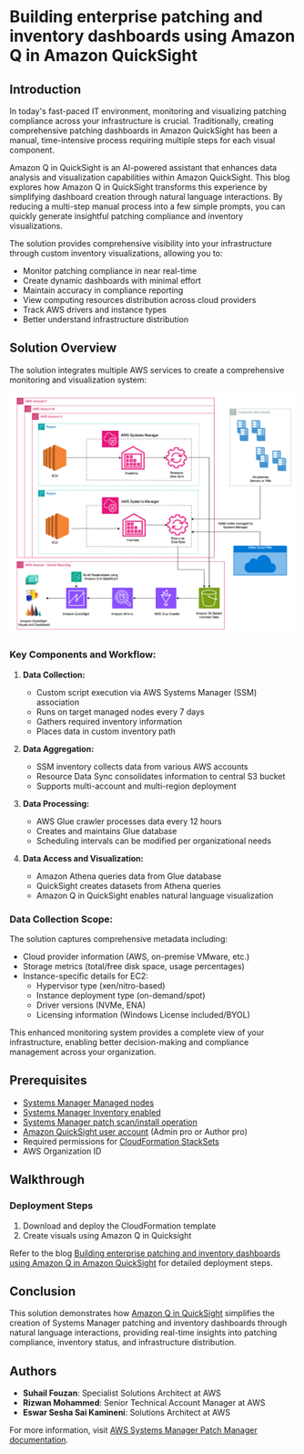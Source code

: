# Building enterprise patching and inventory dashboards using Amazon Q in Amazon QuickSight

## Introduction

In today's fast-paced IT environment, monitoring and visualizing patching compliance across your infrastructure is crucial. Traditionally, creating comprehensive patching dashboards in Amazon QuickSight has been a manual, time-intensive process requiring multiple steps for each visual component.

Amazon Q in QuickSight is an AI-powered assistant that enhances data analysis and visualization capabilities within Amazon QuickSight. This blog explores how Amazon Q in QuickSight transforms this experience by simplifying dashboard creation through natural language interactions. By reducing a multi-step manual process into a few simple prompts, you can quickly generate insightful patching compliance and inventory visualizations.

The solution provides comprehensive visibility into your infrastructure through custom inventory visualizations, allowing you to:

- Monitor patching compliance in near real-time
- Create dynamic dashboards with minimal effort
- Maintain accuracy in compliance reporting
- View computing resources distribution across cloud providers
- Track AWS drivers and instance types
- Better understand infrastructure distribution

## Solution Overview

The solution integrates multiple AWS services to create a comprehensive monitoring and visualization system:

![](Inventory_with_Q_architecture.jpg)

### Key Components and Workflow:

1. **Data Collection:**
   - Custom script execution via AWS Systems Manager (SSM) association
   - Runs on target managed nodes every 7 days
   - Gathers required inventory information
   - Places data in custom inventory path

2. **Data Aggregation:**
   - SSM inventory collects data from various AWS accounts
   - Resource Data Sync consolidates information to central S3 bucket
   - Supports multi-account and multi-region deployment

3. **Data Processing:**
   - AWS Glue crawler processes data every 12 hours
   - Creates and maintains Glue database
   - Scheduling intervals can be modified per organizational needs

4. **Data Access and Visualization:**
   - Amazon Athena queries data from Glue database
   - QuickSight creates datasets from Athena queries
   - Amazon Q in QuickSight enables natural language visualization

### Data Collection Scope:

The solution captures comprehensive metadata including:

- Cloud provider information (AWS, on-premise VMware, etc.)
- Storage metrics (total/free disk space, usage percentages)
- Instance-specific details for EC2:
  - Hypervisor type (xen/nitro-based)
  - Instance deployment type (on-demand/spot)
  - Driver versions (NVMe, ENA)
  - Licensing information (Windows License included/BYOL)

This enhanced monitoring system provides a complete view of your infrastructure, enabling better decision-making and compliance management across your organization.

## Prerequisites

- [Systems Manager Managed nodes](https://docs.aws.amazon.com/systems-manager/latest/userguide/managed_instances.html)
- [Systems Manager Inventory enabled](https://docs.aws.amazon.com/systems-manager/latest/userguide/systems-manager-inventory.html)
- [Systems Manager patch scan/install operation](https://docs.aws.amazon.com/systems-manager/latest/userguide/systems-manager-patch.html)
- [Amazon QuickSight user account](https://docs.aws.amazon.com/quicksight/latest/user/signing-up.html) (Admin pro or Author pro)
- Required permissions for [CloudFormation StackSets](https://docs.aws.amazon.com/AWSCloudFormation/latest/UserGuide/what-is-cfnstacksets.html)
- AWS Organization ID

## Walkthrough

### Deployment Steps

1. Download and deploy the CloudFormation template
2. Create visuals using Amazon Q in Quicksight

Refer to the blog [Building enterprise patching and inventory dashboards using Amazon Q in Amazon QuickSight](https://aws.amazon.com/blogs/mt/building-enterprise-patching-and-inventory-dashboards-using-amazon-q-in-amazon-quicksight/) for detailed deployment steps.

## Conclusion

This solution demonstrates how [Amazon Q in QuickSight](https://docs.aws.amazon.com/quicksight/latest/user/quicksight-q-in-quicksight.html) simplifies the creation of Systems Manager patching and inventory dashboards through natural language interactions, providing real-time insights into patching compliance, inventory status, and infrastructure distribution.

## Authors

- **Suhail Fouzan**: Specialist Solutions Architect at AWS
- **Rizwan Mohammed**: Senior Technical Account Manager at AWS
- **Eswar Sesha Sai Kamineni**: Solutions Architect at AWS

For more information, visit [AWS Systems Manager Patch Manager documentation](https://docs.aws.amazon.com/systems-manager/latest/userguide/systems-manager-patch.html).

